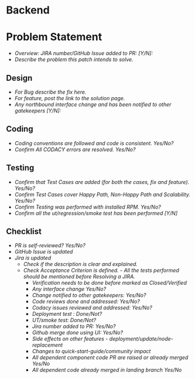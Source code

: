 # Backend

# Problem Statement

- _Overview: JIRA number/GitHub Issue added to PR: [Y/N]:_
- _Describe the problem this patch intends to solve._

## Design

- _For Bug describe the fix here._
- _For feature, post the link to the solution page._
- _Any northbound interface change and has been notified to other gatekeepers [Y/N]:_


## Coding

- _Coding conventions are followed and code is consistent. Yes/No?_
- _Confirm All CODACY errors are resolved. Yes/No?_

## Testing

- _Confirm that Test Cases are added (for both the cases, fix and feature). Yes/No?_
- _Confirm Test Cases cover Happy Path, Non-Happy Path and Scalability. Yes/No?_
- _Confirm Testing was performed with installed RPM. Yes/No?_
- _Confirm all the ut/regression/smoke test has been performed [Y/N]_

## Checklist

- _PR is self-reviewed? Yes/No?_
- _GitHub Issue is updated_
- _Jira is updated_
  -  _Check if the description is clear and explained._ 
    -  _Check Acceptance Criterion is defined._
      -  _All the tests performed should be mentioned before Resolving a JIRA._
        -  _Verification needs to be done before marked as Closed/Verified_
        - _Any interface change Yes/No?_
        - _Change notified to other gatekeepers: Yes/No?_
        - _Code reviews done and addressed: Yes/No?_
        - _Codacy issues reviewed and addressed: Yes/No?_
        - _Deployment test : Done/Not?_
        - _UT/smoke test: Done/Not?_
        - _Jira number added to PR: Yes/No?_
        - _Github merge done using UI: Yes/No?_
        - _Side effects on other features - deployment/update/node-replacement_
        - _Changes to quick-start-guide/community impact_
        - _All dependent component code PR are raised or already merged Yes/No_
        - _All dependent code already merged in landing branch Yes/No_
